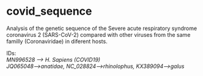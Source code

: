 # covid_sequence

Analysis of the genetic sequence of the Severe acute respiratory syndrome coronavirus 2 (SARS-CoV-2) compared with other viruses from the same familly (Coronaviridae) in diferent hosts.

IDs:  
*MN996528 --> H. Sapiens (COVID19)*  
*JQ065048-->anatidae, NC_028824-->rhinolophus, KX389094-->galus*
